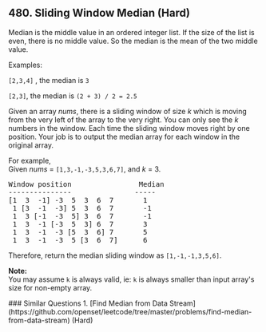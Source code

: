 <!--|This file generated by command(leetcode description); DO NOT EDIT.    |-->
<!--+----------------------------------------------------------------------+-->
<!--|@author    Openset <openset.wang@gmail.com>                           |-->
<!--|@link      https://github.com/openset                                 |-->
<!--|@home      https://github.com/openset/leetcode                        |-->
<!--+----------------------------------------------------------------------+-->

## 480. Sliding Window Median (Hard)

<p>Median is the middle value in an ordered integer list. If the size of the list is even, there is no middle value. So the median is the mean of the two middle value.</p>
Examples: <br />
<p><code>[2,3,4]</code> , the median is <code>3</code></p>
<p><code>[2,3]</code>, the median is <code>(2 + 3) / 2 = 2.5</code> </p>

<p>Given an array <i>nums</i>, there is a sliding window of size <i>k</i> which is moving from the very left of the array to the very right. You can only see the <i>k</i> numbers in the window. Each time the sliding window moves right by one position. Your job is to output the median array for each window in the original array.</p>

<p>For example,<br>
Given <i>nums</i> = <code>[1,3,-1,-3,5,3,6,7]</code>, and <i>k</i> = 3.</p>

<pre>
Window position                Median
---------------               -----
[1  3  -1] -3  5  3  6  7       1
 1 [3  -1  -3] 5  3  6  7       -1
 1  3 [-1  -3  5] 3  6  7       -1
 1  3  -1 [-3  5  3] 6  7       3
 1  3  -1  -3 [5  3  6] 7       5
 1  3  -1  -3  5 [3  6  7]      6
</pre>

<p>Therefore, return the median sliding window as <code>[1,-1,-1,3,5,6]</code>.</p>

<p><b>Note: </b><br>
You may assume <code>k</code> is always valid, ie: <code>k</code> is always smaller than input array's size for non-empty array.</p>
### Similar Questions
  1. [Find Median from Data Stream](https://github.com/openset/leetcode/tree/master/problems/find-median-from-data-stream) (Hard)
